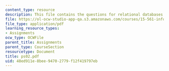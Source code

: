 ```yaml
---
content_type: resource
description: This file contains the questions for relational databases.
file: https://ol-ocw-studio-app-qa.s3.amazonaws.com/courses/15-561-information-technology-essentials-spring-2005/48ed911e8bee94702779f12f419797eb_ps02.pdf
file_type: application/pdf
learning_resource_types:
- Assignments
ocw_type: OCWFile
parent_title: Assignments
parent_type: CourseSection
resourcetype: Document
title: ps02.pdf
uid: 48ed911e-8bee-9470-2779-f12f419797eb
---
```

